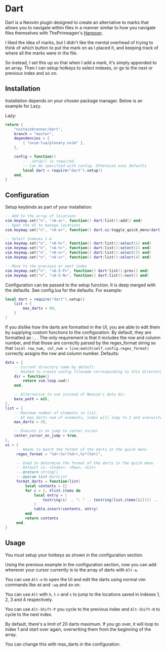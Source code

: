 # Dart

Dart is a Neovim plugin designed to create an alternative to marks that allows you to navigate within files in a manner similar to how you navigate files themselves with ThePrimeagen's [Harpoon](https://github.com/ThePrimeagen/harpoon/tree/harpoon2).

I liked the idea of marks, but I didn't like the mental overhead of trying to think of which button to put the mark on as I placed it, and keeping track of where all the marks were in the file.

So instead, I set this up so that when I add a mark, it's simply appended to an array. Then I can setup hotkeys to select indexes, or go to the next or previous index and so on.

## Installation
Installation depends on your chosen package manager. Below is an example for Lazy.

Lazy:
```lua
return {
    "nssteinbrenner/dart",
    branch = "master",
    dependencies = {
        { "nvim-lua/plenary.nvim" },
    },

    config = function()
        -- .setup() is required.
        -- Can be specified with config. Otherwise uses defaults
        local dart = require("dart").setup()
    end,
}
```

## Configuration

Setup keybinds as part of your installation:

```lua
-- Add to the array of locations
vim.keymap.set("n", "<A-a>", function() dart:list():add() end)
-- Open the UI to manage locations
vim.keymap.set("n", "<A-e>", function() dart.ui:toggle_quick_menu(dart:list()) end)

-- Select Indexes 1-4
vim.keymap.set("n", "<A-h>", function() dart:list():select(1) end)
vim.keymap.set("n", "<A-t>", function() dart:list():select(2) end)
vim.keymap.set("n", "<A-n>", function() dart:list():select(3) end)
vim.keymap.set("n", "<A-s>", function() dart:list():select(4) end)

-- Move to the previous or next index
vim.keymap.set("n", "<A-S-P>", function() dart:list():prev() end)
vim.keymap.set("n", "<A-S-N>", function() dart:list():next() end)
```

Configuration can be passed to the setup function. It is deep merged with the defaults.
See config.lua for the defaults.
For example:
```lua
local dart = require("dart").setup({
    list = {
        max_darts = 69,
    }
)
```

If you dislike how the darts are formatted in the UI, you are able to edit them by supplying custom functions to the configuration.
By default, they are formatted as <Index>: <Row>, <Col>.
The only requirement is that it includes the row and column number, and that those are correctly parsed by the regex_format string so that `local row_num, col_num = line:match(self.config.regex_format)` correctly assigns the row and column number.
Defaults:
```lua
data = {
    -- Current directory name by default.
    -- Hashed to create config filename corresponding to this directory in data dir.
    dir = function()
        return vim.loop.cwd()
    end,

    -- Alternative to use instead of Neovim's data dir.
    base_path = nil,
},
list = {
    -- Maximum number of elements in list.
    -- At max_darts num of elements, index will loop to 1 and overwrite from the start.
    max_darts = 20,

    -- Execute zz on jump to center cursor
    center_cursor_on_jump = true,
},
ui = {
     -- Needs to match the format of the darts in the quick menu
     regex_format = "%d+:%s*(%d+),%s*(%d+)",

     -- Used to determine the format of the darts in the quick menu
     -- Default is: <Index>: <Row>, <Col>
     ---@return string[]
     ---@param list DartList
     format_darts = function(list)
         local contents = {}
         for i = 1, #list.items do
             local entry = (
                 tostring(i) .. ": " .. tostring(list.items[i][1]) .. ", " .. tostring(list.items[i][2])
             )
             table.insert(contents, entry)
         end
         return contents
     end,
}
```

## Usage
You must setup your hotkeys as shown in the configuration section.

Using the previous example in the configuration section, now you can add wherever your cursor currently is to the array of darts with `Alt-a`.

You can use `Alt-e` to open the UI and edit the darts using normal vim commands like `dd` and `:wq` and so on.

You can use `Alt` with `h`, `t` `n` and `s` to jump to the locations saved in indexes 1, 2, 3 and 4 respectively.

You can use `Alt-Shift-P` you cycle to the previous index and `Alt-Shift-N` to cycle to the next index.

By default, there's a limit of 20 darts maximum. If you go over, it will loop to index 1 and start over again, overwriting them from the beginning of the array.

You can change this with max_darts in the configuration.
